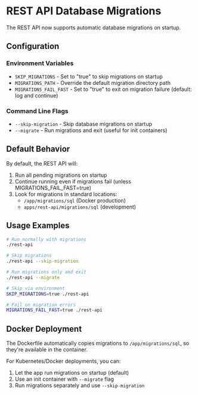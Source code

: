 # REST API Database Migrations

The REST API now supports automatic database migrations on startup.

## Configuration

### Environment Variables

- `SKIP_MIGRATIONS` - Set to "true" to skip migrations on startup
- `MIGRATIONS_PATH` - Override the default migration directory path
- `MIGRATIONS_FAIL_FAST` - Set to "true" to exit on migration failure (default: log and continue)

### Command Line Flags

- `--skip-migration` - Skip database migrations on startup
- `--migrate` - Run migrations and exit (useful for init containers)

## Default Behavior

By default, the REST API will:
1. Run all pending migrations on startup
2. Continue running even if migrations fail (unless MIGRATIONS_FAIL_FAST=true)
3. Look for migrations in standard locations:
   - `/app/migrations/sql` (Docker production)
   - `apps/rest-api/migrations/sql` (development)

## Usage Examples

```bash
# Run normally with migrations
./rest-api

# Skip migrations
./rest-api --skip-migration

# Run migrations only and exit
./rest-api --migrate

# Skip via environment
SKIP_MIGRATIONS=true ./rest-api

# Fail on migration errors
MIGRATIONS_FAIL_FAST=true ./rest-api
```

## Docker Deployment

The Dockerfile automatically copies migrations to `/app/migrations/sql`, so they're available in the container.

For Kubernetes/Docker deployments, you can:
1. Let the app run migrations on startup (default)
2. Use an init container with `--migrate` flag
3. Run migrations separately and use `--skip-migration`